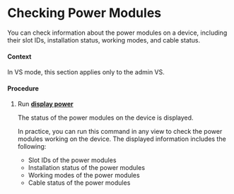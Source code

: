 Checking Power Modules
======================

You can check information about the power modules on a device, including their slot IDs, installation status, working modes, and cable status.

#### Context

In VS mode, this section applies only to the admin VS.


#### Procedure

1. Run [**display power**](cmdqueryname=display+power)
   
   
   
   The status of the power modules on the device is displayed.
   
   
   
   In practice, you can run this command in any view to check the power modules working on the device. The displayed information includes the following:
   
   * Slot IDs of the power modules
   * Installation status of the power modules
   * Working modes of the power modules
   * Cable status of the power modules